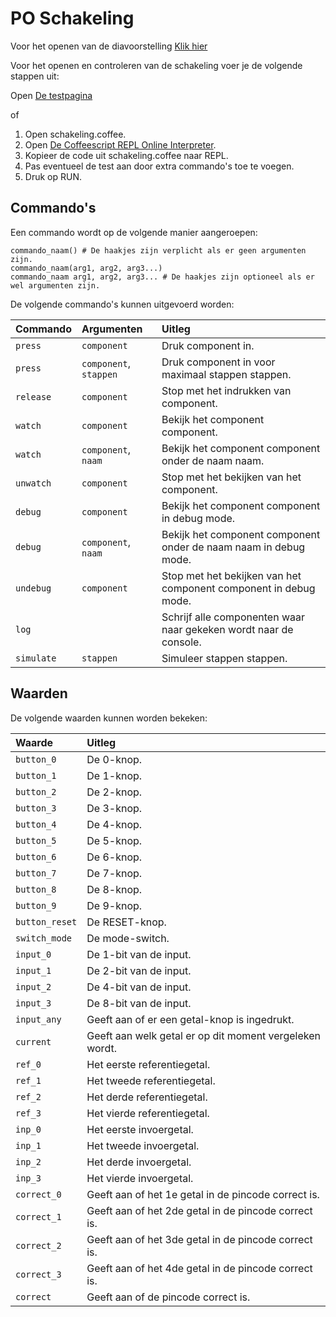 PO Schakeling
=============

Voor het openen van de diavoorstelling [Klik hier](https://docs.google.com/presentation/d/1iz511oMMnfI7oULQouWYtTknblxvZaT-IJXeOTgC53M)

Voor het openen en controleren van de schakeling voer je de volgende stappen uit:

  Open [De testpagina](https://yoyoyonny.github.io/schakeling/bin)

of

  1. Open schakeling.coffee.
  2. Open [De Coffeescript REPL Online Interpreter](https://repl.it/languages/coffeescript).
  3. Kopieer de code uit schakeling.coffee naar REPL.
  4. Pas eventueel de test aan door extra commando's toe te voegen.
  5. Druk op RUN.

Commando's
----------

Een commando wordt op de volgende manier aangeroepen:

    commando_naam() # De haakjes zijn verplicht als er geen argumenten zijn.
    commando_naam(arg1, arg2, arg3...)
    commando_naam arg1, arg2, arg3... # De haakjes zijn optioneel als er wel argumenten zijn.

De volgende commando's kunnen uitgevoerd worden:

|Commando  |Argumenten            |Uitleg                                                           |
|:---------|:---------------------|:----------------------------------------------------------------|
|`press`   |`component`           |Druk component in.                                               |
|`press`   |`component`, `stappen`|Druk component in voor maximaal stappen stappen.                 |
|`release` |`component`           |Stop met het indrukken van component.                            |
|`watch`   |`component`           |Bekijk het component component.                                  |
|`watch`   |`component`, `naam`   |Bekijk het component component onder de naam naam.               |
|`unwatch` |`component`           |Stop met het bekijken van het component.                         |
|`debug`   |`component`           |Bekijk het component component in debug mode.                    |
|`debug`   |`component`, `naam`   |Bekijk het component component onder de naam naam in debug mode. |
|`undebug` |`component`           |Stop met het bekijken van het component component in debug mode. |
|`log`     |                      |Schrijf alle componenten waar naar gekeken wordt naar de console.|
|`simulate`|`stappen`             |Simuleer stappen stappen.                                        |

Waarden
-------

De volgende waarden kunnen worden bekeken:

|Waarde        |Uitleg                                                 |
|:-------------|:------------------------------------------------------|
|`button_0`    |De 0-knop.                                             |
|`button_1`    |De 1-knop.                                             |
|`button_2`    |De 2-knop.                                             |
|`button_3`    |De 3-knop.                                             |
|`button_4`    |De 4-knop.                                             |
|`button_5`    |De 5-knop.                                             |
|`button_6`    |De 6-knop.                                             |
|`button_7`    |De 7-knop.                                             |
|`button_8`    |De 8-knop.                                             |
|`button_9`    |De 9-knop.                                             |
|`button_reset`|De RESET-knop.                                         |
|`switch_mode` |De mode-switch.                                        |
|`input_0`     |De 1-bit van de input.                                 |
|`input_1`     |De 2-bit van de input.                                 |
|`input_2`     |De 4-bit van de input.                                 |
|`input_3`     |De 8-bit van de input.                                 |
|`input_any`   |Geeft aan of er een getal-knop is ingedrukt.           |
|`current`     |Geeft aan welk getal er op dit moment vergeleken wordt.|
|`ref_0`       |Het eerste referentiegetal.                            |
|`ref_1`       |Het tweede referentiegetal.                            |
|`ref_2`       |Het derde referentiegetal.                             |
|`ref_3`       |Het vierde referentiegetal.                            |
|`inp_0`       |Het eerste invoergetal.                                |
|`inp_1`       |Het tweede invoergetal.                                |
|`inp_2`       |Het derde invoergetal.                                 |
|`inp_3`       |Het vierde invoergetal.                                |
|`correct_0`   |Geeft aan of het 1e getal in de pincode correct is.    |
|`correct_1`   |Geeft aan of het 2de getal in de pincode correct is.   |
|`correct_2`   |Geeft aan of het 3de getal in de pincode correct is.   |
|`correct_3`   |Geeft aan of het 4de getal in de pincode correct is.   |
|`correct`     |Geeft aan of de pincode correct is.                    |
